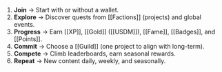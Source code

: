 1. **Join** → Start with or without a wallet.
2. **Explore** → Discover quests from [[Factions]] (projects) and global events.
3. **Progress** → Earn [[XP]], [[Gold]] ([[USDM]]), [[Fame]], [[Badges]], and [[Points]].
4. **Commit** → Choose a [[Guild]] (one project to align with long-term).
5. **Compete** → Climb leaderboards, earn seasonal rewards.
6. **Repeat** → New content daily, weekly, and seasonally.